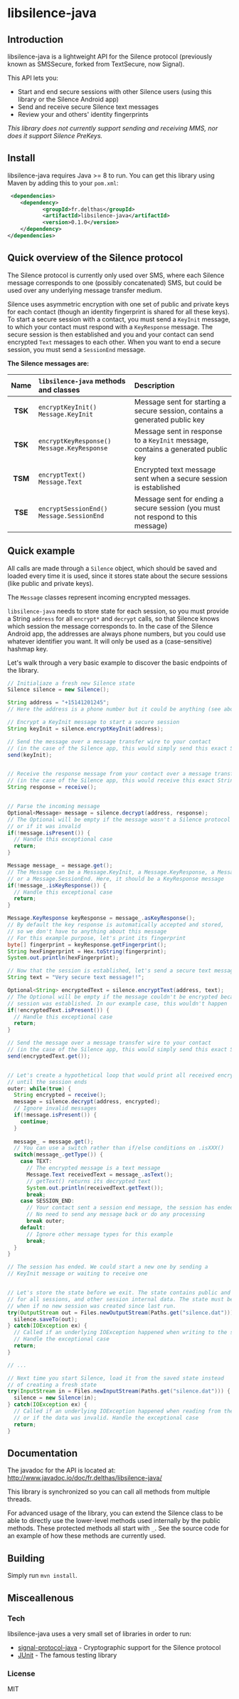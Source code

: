 # libsilence-java

## Introduction

libsilence-java is a lightweight API for the Silence protocol (previously known as SMSSecure, forked from TextSecure, now Signal).

This API lets you:
- Start and end secure sessions with other Silence users (using this library or the Silence Android app)
- Send and receive secure Silence text messages
- Review your and others' identity fingerprints

*This library does not currently support sending and receiving MMS, nor does it support Silence PreKeys.*

## Install

libsilence-java requires Java >= 8 to run. You can get this library using Maven by adding this to your ```pom.xml```:

```xml
 <dependencies>
    <dependency>       
           <groupId>fr.delthas</groupId>
           <artifactId>libsilence-java</artifactId>
           <version>0.1.0</version>
    </dependency>
</dependencies>
```

## Quick overview of the Silence protocol

The Silence protocol is currently only used over SMS, where each Silence message corresponds to one (possibly concatenated) SMS, but could be used over any underlying message transfer medium.

Silence uses asymmetric encryption with one set of public and private keys for each contact (though an identity fingerprint is shared for all these keys). To start a secure session with a contact, you must send a `KeyInit` message, to which your contact must respond with a `KeyResponse` message. The secure session is then established and you and your contact can send encrypted `Text` messages to each other. When you want to end a secure session, you must send a `SessionEnd` message.

**The Silence messages are:**

| Name | `libsilence-java` methods and classes | Description |
| :---: |     :---      |         :--- |
| **TSK**   | `encryptKeyInit()` `Message.KeyInit`     | Message sent for starting a secure session, contains a generated public key |
| **TSK**   | `encryptKeyResponse()` `Message.KeyResponse`     | Message sent in response to a `KeyInit` message, contains a generated public key  |
| **TSM**     | `encryptText()` `Message.Text`       | Encrypted text message sent when a secure session is established     |
| **TSE**     | `encryptSessionEnd()` `Message.SessionEnd`       | Message sent for ending a secure session (you must not respond to this message)      |

## Quick example

All calls are made through a `Silence` object, which should be saved and loaded every time it is used, since it stores state about the secure sessions (like public and private keys).

The `Message` classes represent incoming encrypted messages.

`libsilence-java` needs to store state for each session, so you must provide a String `address` for all `encrypt*` and `decrypt` calls, so that Silence knows which session the message corresponds to. In the case of the Silence Android app, the addresses are always phone numbers, but you could use whatever identifier you want. It will only be used as a (case-sensitive) hashmap key. 


Let's walk through a very basic example to discover the basic endpoints of the library.
```java
// Initialiaze a fresh new Silence state
Silence silence = new Silence();

String address = "+15141201245";
// Here the address is a phone number but it could be anything (see above)

// Encrypt a KeyInit message to start a secure session
String keyInit = silence.encryptKeyInit(address);

// Send the message over a message transfer wire to your contact
// (in the case of the Silence app, this would simply send this exact String as a SMS)
send(keyInit);


// Receive the response message from your contact over a message transfer wire
// (in the case of the Silence app, this would receive this exact String from a SMS)
String response = receive();


// Parse the incoming message
Optional<Message> message = silence.decrypt(address, response);
// The Optional will be empty if the message wasn't a Silence protocol message
// or if it was invalid
if(!message.isPresent()) {
  // Handle this exceptional case
  return;
}

Message message_ = message.get();
// The Message can be a Message.KeyInit, a Message.KeyResponse, a Message.Text,
// or a Message.SessionEnd. Here, it should be a KeyResponse message
if(!message_.isKeyResponse()) {
  // Handle this exceptional case
  return;
}

Message.KeyResponse keyResponse = message_.asKeyResponse();
// By default the key response is automatically accepted and stored,
// so we don't have to anything about this message
// For this example purpose, let's print its fingerprint
byte[] fingerprint = keyResponse.getFingerprint();
String hexFingerprint = Hex.toString(fingerprint);
System.out.println(hexFingerprint);

// Now that the session is established, let's send a secure text message
String text = "Very secure text message!!";

Optional<String> encryptedText = silence.encryptText(address, text); 
// The Optional will be empty if the message couldn't be encrypted because no secure
// session was established. In our example case, this wouldn't happen
if(!encryptedText.isPresent()) {
  // Handle this exceptional case
  return;
}

// Send the message over a message transfer wire to your contact
// (in the case of the Silence app, this would simply send this exact String as a SMS)
send(encryptedText.get());


// Let's create a hypothetical loop that would print all received encrypted messages
// until the session ends
outer: while(true) {
  String encrypted = receive();
  message = silence.decrypt(address, encrypted);
  // Ignore invalid messages
  if(!message.isPresent()) {
    continue;
  }
  
  message_ = message.get();
  // You can use a switch rather than if/else conditions on .isXXX()
  switch(message_.getType()) {
    case TEXT:
      // The encrypted message is a text message
      Message.Text receivedText = message_.asText();
      // getText() returns its decrypted text
      System.out.println(receivedText.getText());
      break;
    case SESSION_END:
      // Your contact sent a session end message, the session has ended automatically
      // No need to send any message back or do any processing
      break outer;
    default:
      // Ignore other message types for this example
      break;
  }
}

// The session has ended. We could start a new one by sending a
// KeyInit message or waiting to receive one


// Let's store the state before we exit. The state contains public and private keys
// for all sessions, and other session internal data. The state must be saved even
// when if no new session was created since last run.
try(OutputStream out = Files.newOutputStream(Paths.get("silence.dat"))) {
  silence.saveTo(out);
} catch(IOException ex) {
  // Called if an underlying IOException happened when writing to the stream
  // Handle the exceptional case
  return;
}

// ...

// Next time you start Silence, load it from the saved state instead
// of creating a fresh state
try(InputStream in = Files.newInputStream(Paths.get("silence.dat"))) {
  silence = new Silence(in);
} catch(IOException ex) {
  // Called if an underlying IOException happened when reading from the stream,
  // or if the data was invalid. Handle the exceptional case
  return;
}

```

## Documentation

The javadoc for the API is located at: http://www.javadoc.io/doc/fr.delthas/libsilence-java/

This library is synchronized so you can call all methods from multiple threads.

For advanced usage of the library, you can extend the Silence class to be able to directly use the lower-level methods used internally by the public methods. These protected methods all start with `_`. See the source code for an example of how these methods are currently used.

## Building

Simply run ```mvn install```.

## Misceallenous

### Tech

libsilence-java uses a very small set of libraries in order to run:

* [signal-protocol-java](https://github.com/signalapp/libsignal-protocol-java) - Cryptographic support for the Silence protocol
* [JUnit](http://junit.org) - The famous testing library

### License

MIT
